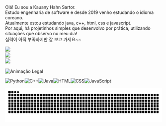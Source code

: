 Olá! Eu sou a Kauany Hahn Sartor.<br>Estudo engenharia de software e desde 2019 venho estudando o idioma coreano.<br>Atualmente estou estudando java, c++, html, css e javascript. <br>Por aqui, há projetinhos simples que desenvolvo por prática, utilizando situações que observo no meu dia!<br>실력이 아직 부족하지만 잘 보고 가세요~~

![](https://github-readme-stats.vercel.app/api?username=kauanysartor&theme=gruvbox_light&hide_border=false&include_all_commits=false&count_private=false)<br/>
![](https://nirzak-streak-stats.vercel.app/?user=kauanysartor&theme=gruvbox_light&hide_border=false)<br/>
![](https://github-readme-stats.vercel.app/api/top-langs/?username=kauanysartor&theme=gruvbox_light&hide_border=false&include_all_commits=false&count_private=false&layout=compact)

![Animação Legal](https://media1.giphy.com/media/v1.Y2lkPTc5MGI3NjExZ2tkNDE0Y2lxdjk3czIydWFsbmg4MmJhcmY3enZseTI5bHB5MXp5dCZlcD12MV9pbnRlcm5hbF9naWZfYnlfaWQmY3Q9Zw/RXWYlllq5uy9J5OVnh/giphy.gif)

  <img src="https://cdn.jsdelivr.net/gh/devicons/devicon/icons/python/python-original.svg" alt="Python" width="50" height="50"/><img src="https://cdn.jsdelivr.net/gh/devicons/devicon/icons/cplusplus/cplusplus-original.svg" alt="C++" width="50" height="50"/><img src="https://cdn.jsdelivr.net/gh/devicons/devicon/icons/java/java-original.svg" alt="Java" width="50" height="50"/><img src="https://cdn.jsdelivr.net/gh/devicons/devicon/icons/html5/html5-original.svg" alt="HTML" width="50" height="50"/><img src="https://cdn.jsdelivr.net/gh/devicons/devicon/icons/css3/css3-original.svg" alt="CSS" width="50" height="50"/><img src="https://cdn.jsdelivr.net/gh/devicons/devicon/icons/javascript/javascript-original.svg" alt="JavaScript" width="50" height="50"/>
</p>

<picture>
  <source media="(prefers-color-scheme: dark)" srcset="https://raw.githubusercontent.com/kauanysartor/kauanysartor/output/github-contribution-grid-snake-dark.svg">
  <source media="(prefers-color-scheme: light)" srcset="https://raw.githubusercontent.com/kauanysartor/kauanysartor/output/github-contribution-grid-snake.svg">
  <img alt="github contribution grid snake animation" src="https://raw.githubusercontent.com/kauanysartor/kauanysartor/output/github-contribution-grid-snake.svg">
</picture>
<br><br>
